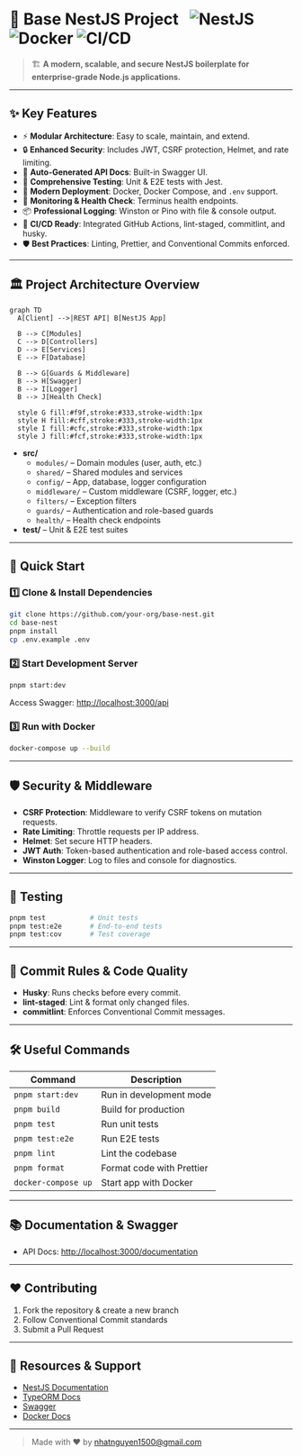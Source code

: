 # 🚀 Base NestJS Project &nbsp; ![NestJS](https://img.shields.io/badge/NestJS-Base%20Template-E0234E?logo=nestjs) ![Docker](https://img.shields.io/badge/Docker-ready-blue?logo=docker) ![CI/CD](https://img.shields.io/badge/CI%2FCD-GitHub%20Actions-blue?logo=github-actions)

> 🏗️ **A modern, scalable, and secure NestJS boilerplate for enterprise-grade Node.js applications.**

---

## ✨ **Key Features**

- ⚡ **Modular Architecture**: Easy to scale, maintain, and extend.
- 🔒 **Enhanced Security**: Includes JWT, CSRF protection, Helmet, and rate limiting.
- 📝 **Auto-Generated API Docs**: Built-in Swagger UI.
- 🧪 **Comprehensive Testing**: Unit & E2E tests with Jest.
- 🐳 **Modern Deployment**: Docker, Docker Compose, and `.env` support.
- 🚦 **Monitoring & Health Check**: Terminus health endpoints.
- 📦 **Professional Logging**: Winston or Pino with file & console output.
- 🤖 **CI/CD Ready**: Integrated GitHub Actions, lint-staged, commitlint, and husky.
- 🛡️ **Best Practices**: Linting, Prettier, and Conventional Commits enforced.

---

## 🏛️ **Project Architecture Overview**

```mermaid
graph TD
  A[Client] -->|REST API| B[NestJS App]

  B --> C[Modules]
  C --> D[Controllers]
  D --> E[Services]
  E --> F[Database]

  B --> G[Guards & Middleware]
  B --> H[Swagger]
  B --> I[Logger]
  B --> J[Health Check]

  style G fill:#f9f,stroke:#333,stroke-width:1px
  style H fill:#cff,stroke:#333,stroke-width:1px
  style I fill:#cfc,stroke:#333,stroke-width:1px
  style J fill:#fcf,stroke:#333,stroke-width:1px
```

- **src/**
  - `modules/` – Domain modules (user, auth, etc.)
  - `shared/` – Shared modules and services
  - `config/` – App, database, logger configuration
  - `middleware/` – Custom middleware (CSRF, logger, etc.)
  - `filters/` – Exception filters
  - `guards/` – Authentication and role-based guards
  - `health/` – Health check endpoints
- **test/** – Unit & E2E test suites

---

## 🚀 **Quick Start**

### 1️⃣ Clone & Install Dependencies

```bash
git clone https://github.com/your-org/base-nest.git
cd base-nest
pnpm install
cp .env.example .env
```

### 2️⃣ Start Development Server

```bash
pnpm start:dev
```

Access Swagger: [http://localhost:3000/api](http://localhost:3000/api)

### 3️⃣ Run with Docker

```bash
docker-compose up --build
```

---

## 🛡️ **Security & Middleware**

- **CSRF Protection**: Middleware to verify CSRF tokens on mutation requests.
- **Rate Limiting**: Throttle requests per IP address.
- **Helmet**: Set secure HTTP headers.
- **JWT Auth**: Token-based authentication and role-based access control.
- **Winston Logger**: Log to files and console for diagnostics.

---

## 🧪 **Testing**

```bash
pnpm test           # Unit tests
pnpm test:e2e       # End-to-end tests
pnpm test:cov       # Test coverage
```

---

## 📝 **Commit Rules & Code Quality**

- **Husky**: Runs checks before every commit.
- **lint-staged**: Lint & format only changed files.
- **commitlint**: Enforces Conventional Commit messages.

---

## 🛠️ **Useful Commands**

| Command             | Description               |
| ------------------- | ------------------------- |
| `pnpm start:dev`    | Run in development mode   |
| `pnpm build`        | Build for production      |
| `pnpm test`         | Run unit tests            |
| `pnpm test:e2e`     | Run E2E tests             |
| `pnpm lint`         | Lint the codebase         |
| `pnpm format`       | Format code with Prettier |
| `docker-compose up` | Start app with Docker     |

---

## 📚 **Documentation & Swagger**

- API Docs: [http://localhost:3000/documentation](http://localhost:3000/documentation)

---

## ❤️ **Contributing**

1. Fork the repository & create a new branch
2. Follow Conventional Commit standards
3. Submit a Pull Request

---

## 📣 **Resources & Support**

- [NestJS Documentation](https://docs.nestjs.com/)
- [TypeORM Docs](https://typeorm.io/)
- [Swagger](https://swagger.io/)
- [Docker Docs](https://docs.docker.com/)

---

> Made with ❤️ by nhatnguyen1500@gmail.com
